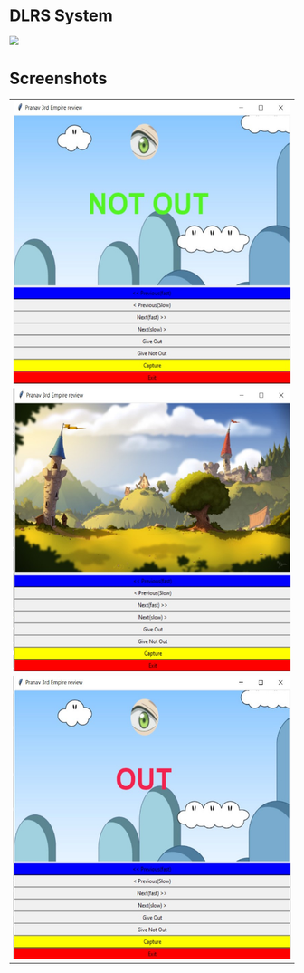 # DLRS System

<img src = "https://forthebadge.com/images/badges/made-with-python.svg">



# Screenshots


<table>

  <tr>
    <td valign="top"><img src="screenshots/1.jpg"  width="750" height="500"></td>
  
 </tr>
 
  <tr>
    <td valign="top"><img src="screenshots/2.jpg"  width="750" height="500"></td>
 

 </tr>
  <tr>
    <td valign="top"><img src="screenshots/3.jpg"  width="750" height="500"></td>
 

 </tr>
 
  
 </table>
 
 

